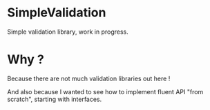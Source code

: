 SimpleValidation
=============================

Simple validation library, work in progress.

Why ?
=====

Because there are not much validation libraries out here !

And also because I wanted to see how to implement fluent API "from scratch", starting with interfaces.